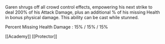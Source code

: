 Garen shrugs off all crowd control effects, empowering his next strike to deal 200% of his Attack Damage, plus an additional % of his missing Health in bonus physical damage. This ability can be cast while stunned.

Percent Missing Health Damage : 15% / 15% / 15%

[[Academy]]
[[Protector]]
